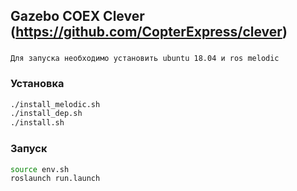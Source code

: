 ## Gazebo COEX Clever (https://github.com/CopterExpress/clever)
###
```
Для запуска необходимо установить ubuntu 18.04 и ros melodic 
```
### Установка 
```bash
./install_melodic.sh
./install_dep.sh
./install.sh
```

### Запуск 
```bash
source env.sh
roslaunch run.launch 
```

